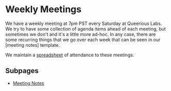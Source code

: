 <!-- TITLE: Weekly Meetings -->
# Weekly Meetings
We have a weekly meeting at 7pm PST every Saturday at Queerious Labs. We try to have some collection of agenda items ahead of each meeting, but sometimes we don't and it's a little more ad-hoc. In any case, there are some recurring things that we go over each week that can be seen in our [meeting notes] template.

We maintain a [spreadsheet](https://docs.google.com/spreadsheets/d/14AH8dDq5rbtyB6iecWCXmmHNINgzXR5ajwlcndxsViU/edit?usp=sharing) of attendance to these meetings.

## Subpages
* [Meeting Notes](/weekly-meetings/meeting-notes)